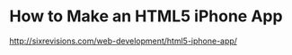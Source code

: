 <!--
id: 476784459
link: http://kevinisom.info/post/476784459/how-to-make-an-html5-iphone-app
slug: how-to-make-an-html5-iphone-app
date: Sun Mar 28 2010 00:56:38 GMT+1300 (NZDT)
raw: {"blog_name":"kevinisom","id":476784459,"post_url":"http://kevinisom.info/post/476784459/how-to-make-an-html5-iphone-app","slug":"how-to-make-an-html5-iphone-app","type":"link","date":"2010-03-27 11:56:38 GMT","timestamp":1269690998,"state":"published","format":"html","reblog_key":"tIhNaDSS","tags":[],"short_url":"http://tmblr.co/Zw68YySQoTB","highlighted":[],"feed_item":"http://sixrevisions.com/web-development/html5-iphone-app/","from_feed_id":"650234","note_count":0,"title":"How to Make an HTML5 iPhone App","url":"http://sixrevisions.com/web-development/html5-iphone-app/","description":""}
publish: 2010-03-028
tags: 
title: How to Make an HTML5 iPhone App
-->


How to Make an HTML5 iPhone App
===============================

<http://sixrevisions.com/web-development/html5-iphone-app/>

